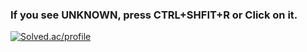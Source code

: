 ### If you see UNKNOWN, press CTRL+SHFIT+R or Click on it.

[![Solved.ac/profile](http://mazassumnida.wtf/api/generate_badge?boj=winston1214)](https://solved.ac/winston1214)
